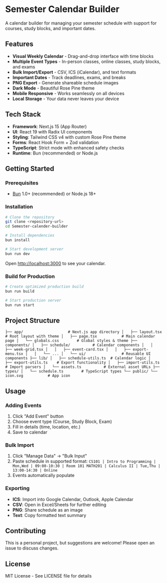 # Semester Calendar Builder

A calendar builder for managing your semester schedule with support for courses, study blocks, and important dates.

## Features

- **Visual Weekly Calendar** - Drag-and-drop interface with time blocks
- **Multiple Event Types** - In-person classes, online classes, study blocks, and exams
- **Bulk Import/Export** - CSV, ICS (iCalendar), and text formats
- **Important Dates** - Track deadlines, exams, and breaks
- **PNG Export** - Generate shareable schedule images
- **Dark Mode** - Beautiful Rose Pine theme
- **Mobile Responsive** - Works seamlessly on all devices
- **Local Storage** - Your data never leaves your device

## Tech Stack

- **Framework**: Next.js 15 (App Router)
- **UI**: React 19 with Radix UI components
- **Styling**: Tailwind CSS v4 with custom Rose Pine theme
- **Forms**: React Hook Form + Zod validation
- **TypeScript**: Strict mode with enhanced safety checks
- **Runtime**: Bun (recommended) or Node.js

## Getting Started

### Prerequisites

- [Bun](https://bun.sh/) 1.0+ (recommended) or Node.js 18+

### Installation

```bash
# Clone the repository
git clone <repository-url>
cd Semester-calender-builder

# Install dependencies
bun install

# Start development server
bun run dev
```

Open [http://localhost:3000](http://localhost:3000) to see your calendar.

### Build for Production

```bash
# Create optimized production build
bun run build

# Start production server
bun run start
```

## Project Structure

`
├── app/                    # Next.js app directory
│   ├── layout.tsx         # Root layout with theme
│   ├── page.tsx           # Main calendar page
│   └── globals.css        # Global styles & theme
├── components/
│   ├── schedule/          # Calendar components
│   │   ├── week-grid.tsx
│   │   ├── event-card.tsx
│   │   ├── export-menu.tsx
│   │   └── ...
│   └── ui/                # Reusable UI components
├── lib/
│   ├── schedule-utils.ts  # Calendar logic
│   ├── export-utils.ts    # Export functionality
│   ├── import-utils.ts    # Import parsers
│   └── assets.ts          # External asset URLs
├── types/
│   └── schedule.ts        # TypeScript types
└── public/
    └── icon.svg           # App icon
`

## Usage

### Adding Events

1. Click "Add Event" button
2. Choose event type (Course, Study Block, Exam)
3. Fill in details (time, location, etc.)
4. Save to calendar

### Bulk Import

1. Click "Manage Data" → "Bulk Input"
2. Paste schedule in supported format:
   `
   CS101 | Intro to Programming | Mon,Wed | 09:00-10:30 | Room 101
   MATH201 | Calculus II | Tue,Thu | 13:00-14:30 | Online
   `
3. Events automatically populate

### Exporting

- **ICS**: Import into Google Calendar, Outlook, Apple Calendar
- **CSV**: Open in Excel/Sheets for further editing
- **PNG**: Share schedule as an image
- **Text**: Copy formatted text summary

## Contributing

This is a personal project, but suggestions are welcome! Please open an issue to discuss changes.

## License

MIT License - See LICENSE file for details
